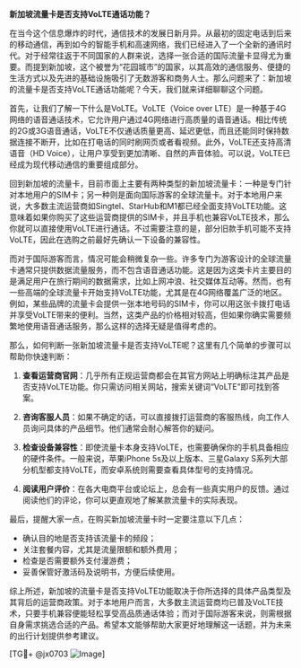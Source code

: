 **新加坡流量卡是否支持VoLTE通话功能？**

在当今这个信息爆炸的时代，通信技术的发展日新月异。从最初的固定电话到后来的移动通信，再到如今的智能手机和高速网络，我们已经进入了一个全新的通讯时代。对于经常往返于不同国家的人群来说，选择一张合适的国际流量卡显得尤为重要。而提到新加坡，这个被誉为“花园城市”的国家，以其高效的通信服务、便捷的生活方式以及先进的基础设施吸引了无数游客和商务人士。那么问题来了：新加坡的流量卡是否支持VoLTE通话功能呢？今天，我们就来详细聊聊这个问题。

首先，让我们了解一下什么是VoLTE。VoLTE（Voice over LTE）是一种基于4G网络的语音通话技术，它允许用户通过4G网络进行高质量的语音通话。相比传统的2G或3G语音通话，VoLTE不仅通话质量更高、延迟更低，而且还能同时保持数据连接不断开，比如在打电话的同时刷网页或者看视频。此外，VoLTE还支持高清语音（HD Voice），让用户享受到更加清晰、自然的声音体验。可以说，VoLTE已经成为现代移动通信的重要组成部分。

回到新加坡的流量卡，目前市面上主要有两种类型的新加坡流量卡：一种是专门针对本地用户的SIM卡；另一种则是面向国际游客的全球流量卡。对于本地用户来说，大多数主流运营商如Singtel、StarHub和M1都已经全面支持VoLTE功能。这意味着如果你购买了这些运营商提供的SIM卡，并且手机也兼容VoLTE技术，那么你就可以直接使用VoLTE进行通话。不过需要注意的是，部分旧款手机可能不支持VoLTE，因此在选购之前最好先确认一下设备的兼容性。

而对于国际游客而言，情况可能会稍微复杂一些。许多专门为游客设计的全球流量卡通常只提供数据流量服务，而不包含语音通话功能。这是因为这类卡片主要目的是满足用户在旅行期间的数据需求，比如上网冲浪、社交媒体互动等。然而，也有一些高端的全球流量卡开始支持VoLTE功能，尤其是在4G网络覆盖广泛的地区。例如，某些品牌的流量卡会提供一张本地号码的SIM卡，你可以用这张卡拨打电话并享受VoLTE带来的便利。当然，这类产品的价格相对较高，但如果你确实需要频繁地使用语音通话服务，那么这样的选择无疑是值得考虑的。

那么，如何判断一张新加坡流量卡是否支持VoLTE呢？这里有几个简单的步骤可以帮助你快速判断：

1. **查看运营商官网**：几乎所有正规运营商都会在其官方网站上明确标注其产品是否支持VoLTE功能。你只需访问相关网站，搜索关键词“VoLTE”即可找到答案。

2. **咨询客服人员**：如果不确定的话，可以直接拨打运营商的客服热线，向工作人员询问具体的产品细节。他们通常会耐心解答你的疑问。

3. **检查设备兼容性**：即使流量卡本身支持VoLTE，也需要确保你的手机具备相应的硬件条件。一般来说，苹果iPhone 5s及以上版本、三星Galaxy S系列大部分机型都支持VoLTE，而安卓系统则需要查看具体型号的支持情况。

4. **阅读用户评价**：在各大电商平台或论坛上，总会有一些真实用户的反馈。通过阅读他们的评论，你可以更直观地了解某款流量卡的实际表现。

最后，提醒大家一点，在购买新加坡流量卡时一定要注意以下几点：
- 确认目的地是否支持该流量卡的频段；
- 关注套餐内容，尤其是流量限额和额外费用；
- 检查是否需要额外支付漫游费；
- 妥善保管好激活码及说明书，方便后续使用。

综上所述，新加坡的流量卡是否支持VoLTE功能取决于你所选择的具体产品类型及其背后的运营商政策。对于本地用户而言，大多数主流运营商均已普及VoLTE技术，只要手机兼容便能轻松享受高品质通话体验；而对于国际游客来说，则需根据自身需求挑选合适的产品。希望本文能够帮助大家更好地理解这一话题，并为未来的出行计划提供参考建议。

[TG💪+ @jx0703 ![Image](https://github.com/user-attachments/assets/dbca1d08-cadb-493c-b0ec-ad6f7a83f270)]